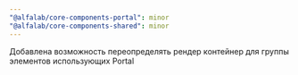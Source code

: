```yaml
---
"@alfalab/core-components-portal": minor
"@alfalab/core-components-shared": minor
---
```


Добавлена возможность переопределять рендер контейнер для группы элементов использующих Portal
